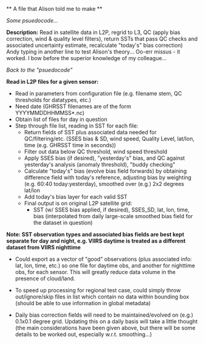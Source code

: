 ** A file that Alison told me to make  **

*Some psuedocode...*

**Description:** Read in satellite data in L2P, regrid to L3, QC (apply bias correction, wind & quality level filters), return SSTs that pass QC checks and associated uncertainty estimate, recalculate "today's" bias correction)  <br>
Andy typing in another line to test Alison's theory...
Oo-err missus - it worked.  I bow before the superior knowledge of my colleague...

*Back to the "psuedocode"*

**Read in L2P files for a given sensor:**
- Read in parameters from configuration file (e.g. filename stem, QC thresholds for datatypes, etc.)
- Need date (GHRSST filenames are of the form YYYYMMDDHHMMSS*.nc)
- Obtain list of files for day in question
- Step through file list, reading in SST for each file:
    - Return fields of SST plus associated data needed for QC/filtering/etc. (SSES bias & SD, wind speed, Quality Level, lat/lon, time (e.g. GHRSST time in seconds))
    - Filter out data below QC threshold, wind speed threshold
    - Apply SSES bias (if desired), "yesterday's" bias, and QC against yesterday's analysis (anomaly threshold), "buddy checking"
    - Calculate "today's" bias (evolve bias field forwards) by obtaining difference field with today's reference, adjusting bias by weighting (e.g. 60:40 today:yesterday), smoothed over (e.g.) 2x2 degrees lat/lon
    - Add today's bias layer for each valid SST
    - Final output is on original L2P satellite grid:
        - SST (w/ SSES bias applied, if desired), SSES_SD, lat, lon, time, bias (interpolated from daily large-scale smoothed bias field for the dataset in question)
    
**Note: SST observation types and associated bias fields are best kept separate for day and night, e.g. VIIRS daytime is treated as a different dataset from VIIRS nighttime**

- Could export as a vector of "good" observations (plus associated info: lat, lon, time, etc.) so one file for daytime obs, and another for nighttime obs, for each sensor.  This will greatly reduce data volume in the presence of cloud/land.

- To speed up processing for regional test case, could simply throw out/ignore/skip files in list which contain no data within bounding box (should be able to use information in global metadata)

- Daily bias correction fields will need to be maintained/evolved on (e.g.) 0.1x0.1 degree grid.  Updating this on a daily basis will take a little thought (the main considerations have been given above, but there will be some details to be worked out, especially w.r.t. smoothing...)
    


